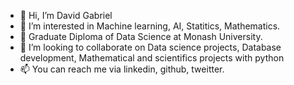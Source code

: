 - 👋 Hi, I’m David Gabriel
- 👀 I’m interested in Machine learning, AI, Statitics, Mathematics.
- 🌱 Graduate Diploma of Data Science at Monash University.
- 💞️ I’m looking to collaborate on Data science projects, Database development, Mathematical and scientifics projects with python
- 📫 You can reach me via linkedin, github, tweitter.

<!---
Dgab8898/Dgab8898 is a ✨ special ✨ repository because its `README.md` (this file) appears on your GitHub profile.
You can click the Preview link to take a look at your changes.
--->
